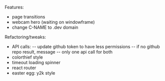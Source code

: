 Features:
- page transitions
- webcam hero (waiting on windowframe)
- change C-NAME to .dev domain

Refactoring/tweaks:
- API calls:
-- update github token to have less permissions
-- if no github repo result, message
-- only one api call for both
- colorthief style
- timeout loading spinner
- react router
- easter egg: y2k style